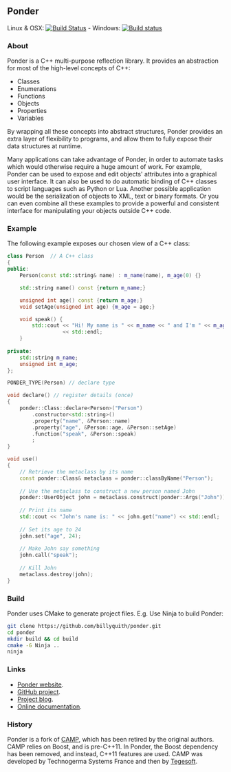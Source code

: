 
Ponder
------

Linux & OSX: [![Build Status](https://travis-ci.org/billyquith/ponder.svg?branch=master)](https://travis-ci.org/billyquith/ponder) - 
Windows: [![Build status](https://ci.appveyor.com/api/projects/status/spskn9y93e8osve2/branch/master?svg=true)](https://ci.appveyor.com/project/billyquith/ponder/branch/master)

### About

Ponder is a C++ multi-purpose reflection library. It provides an abstraction for most
of the high-level concepts of C++:

- Classes
- Enumerations
- Functions
- Objects
- Properties
- Variables

By wrapping all these concepts into abstract structures, Ponder provides an extra layer of
flexibility to programs, and allow them to fully expose their data structures at runtime.

Many applications can take advantage of Ponder, in order to automate tasks which would
otherwise require a huge amount of work. For example, Ponder can be used to expose and edit
objects' attributes into a graphical user interface. It can also be used to do
automatic binding of C++ classes to script languages such as Python or Lua.
Another possible application would be the serialization of objects to XML, text or
binary formats. Or you can even combine all these examples to provide a powerful
and consistent interface for manipulating your objects outside C++ code.

### Example

The following example exposes our chosen view of a C++ class:

```cpp
class Person  // A C++ class
{
public:
    Person(const std::string& name) : m_name(name), m_age(0) {}

    std::string name() const {return m_name;}

    unsigned int age() const {return m_age;}
    void setAge(unsigned int age) {m_age = age;}

    void speak() {
        std::cout << "Hi! My name is " << m_name << " and I'm " << m_age << " years old."
                  << std::endl;
    }
    
private:
    std::string m_name;
    unsigned int m_age;
};

PONDER_TYPE(Person) // declare type

void declare() // register details (once)
{
    ponder::Class::declare<Person>("Person")
        .constructor<std::string>()
        .property("name", &Person::name)
        .property("age", &Person::age, &Person::setAge)
        .function("speak", &Person::speak)
        ;
}

void use()
{
    // Retrieve the metaclass by its name
    const ponder::Class& metaclass = ponder::classByName("Person");
    
    // Use the metaclass to construct a new person named John
    ponder::UserObject john = metaclass.construct(ponder::Args("John"));
    
    // Print its name
    std::cout << "John's name is: " << john.get("name") << std::endl;
    
    // Set its age to 24
    john.set("age", 24);
    
    // Make John say something
    john.call("speak");
    
    // Kill John
    metaclass.destroy(john);
}
```

### Build

Ponder uses CMake to generate project files. E.g. Use Ninja to build Ponder:

```bash
git clone https://github.com/billyquith/ponder.git
cd ponder
mkdir build && cd build
cmake -G Ninja ..
ninja
```

### Links

 - [Ponder website](http://billyquith.github.io/ponder/).
 - [GitHub project](https://github.com/billyquith/ponder).
 - [Project blog](http://billyquith.github.io/ponder/blog/).
 - [Online documentation](http://billyquith.github.io/ponder/docs/).

### History

Ponder is a fork of [CAMP][2], which has been retired by the original authors. CAMP relies
on Boost, and is pre-C++11. In Ponder, the Boost dependency has been removed, and instead, 
C++11 features are used. CAMP was developed by Technogerma Systems France and then by [Tegesoft][1].


[1]: http://www.tegesoft.com
[2]: https://github.com/tegesoft/camp
